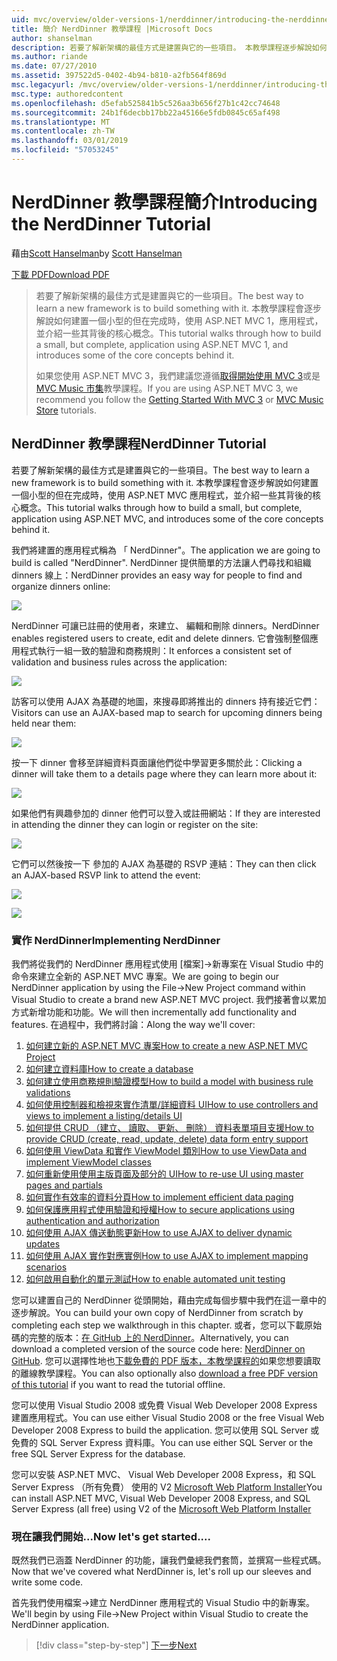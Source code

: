 ```yaml
---
uid: mvc/overview/older-versions-1/nerddinner/introducing-the-nerddinner-tutorial
title: 簡介 NerdDinner 教學課程 |Microsoft Docs
author: shanselman
description: 若要了解新架構的最佳方式是建置與它的一些項目。 本教學課程逐步解說如何建置使用 ASP.NET 的小，但完整的應用程式...
ms.author: riande
ms.date: 07/27/2010
ms.assetid: 397522d5-0402-4b94-b810-a2fb564f869d
msc.legacyurl: /mvc/overview/older-versions-1/nerddinner/introducing-the-nerddinner-tutorial
msc.type: authoredcontent
ms.openlocfilehash: d5efab525841b5c526aa3b656f27b1c42cc74648
ms.sourcegitcommit: 24b1f6decbb17bb22a45166e5fdb0845c65af498
ms.translationtype: MT
ms.contentlocale: zh-TW
ms.lasthandoff: 03/01/2019
ms.locfileid: "57053245"
---
```

<a name="introducing-the-nerddinner-tutorial"></a><span data-ttu-id="3dd60-104">NerdDinner 教學課程簡介</span><span class="sxs-lookup"><span data-stu-id="3dd60-104">Introducing the NerdDinner Tutorial</span></span>
====================
<span data-ttu-id="3dd60-105">藉由[Scott Hanselman](https://github.com/shanselman)</span><span class="sxs-lookup"><span data-stu-id="3dd60-105">by [Scott Hanselman](https://github.com/shanselman)</span></span>

[<span data-ttu-id="3dd60-106">下載 PDF</span><span class="sxs-lookup"><span data-stu-id="3dd60-106">Download PDF</span></span>](http://aspnetmvcbook.s3.amazonaws.com/aspnetmvc-nerdinner_v1.pdf)

> <span data-ttu-id="3dd60-107">若要了解新架構的最佳方式是建置與它的一些項目。</span><span class="sxs-lookup"><span data-stu-id="3dd60-107">The best way to learn a new framework is to build something with it.</span></span> <span data-ttu-id="3dd60-108">本教學課程會逐步解說如何建置一個小型的但在完成時，使用 ASP.NET MVC 1，應用程式，並介紹一些其背後的核心概念。</span><span class="sxs-lookup"><span data-stu-id="3dd60-108">This tutorial walks through how to build a small, but complete, application using ASP.NET MVC 1, and introduces some of the core concepts behind it.</span></span>
> 
> <span data-ttu-id="3dd60-109">如果您使用 ASP.NET MVC 3，我們建議您遵循[取得開始使用 MVC 3](../../older-versions/getting-started-with-aspnet-mvc3/cs/intro-to-aspnet-mvc-3.md)或是[MVC Music 市集](../../older-versions/mvc-music-store/mvc-music-store-part-1.md)教學課程。</span><span class="sxs-lookup"><span data-stu-id="3dd60-109">If you are using ASP.NET MVC 3, we recommend you follow the [Getting Started With MVC 3](../../older-versions/getting-started-with-aspnet-mvc3/cs/intro-to-aspnet-mvc-3.md) or [MVC Music Store](../../older-versions/mvc-music-store/mvc-music-store-part-1.md) tutorials.</span></span>


## <a name="nerddinner-tutorial"></a><span data-ttu-id="3dd60-110">NerdDinner 教學課程</span><span class="sxs-lookup"><span data-stu-id="3dd60-110">NerdDinner Tutorial</span></span>

<span data-ttu-id="3dd60-111">若要了解新架構的最佳方式是建置與它的一些項目。</span><span class="sxs-lookup"><span data-stu-id="3dd60-111">The best way to learn a new framework is to build something with it.</span></span> <span data-ttu-id="3dd60-112">本教學課程會逐步解說如何建置一個小型的但在完成時，使用 ASP.NET MVC 應用程式，並介紹一些其背後的核心概念。</span><span class="sxs-lookup"><span data-stu-id="3dd60-112">This tutorial walks through how to build a small, but complete, application using ASP.NET MVC, and introduces some of the core concepts behind it.</span></span>

<span data-ttu-id="3dd60-113">我們將建置的應用程式稱為 「 NerdDinner"。</span><span class="sxs-lookup"><span data-stu-id="3dd60-113">The application we are going to build is called "NerdDinner".</span></span> <span data-ttu-id="3dd60-114">NerdDinner 提供簡單的方法讓人們尋找和組織 dinners 線上：</span><span class="sxs-lookup"><span data-stu-id="3dd60-114">NerdDinner provides an easy way for people to find and organize dinners online:</span></span>

![](introducing-the-nerddinner-tutorial/_static/image1.png)

<span data-ttu-id="3dd60-115">NerdDinner 可讓已註冊的使用者，來建立、 編輯和刪除 dinners。</span><span class="sxs-lookup"><span data-stu-id="3dd60-115">NerdDinner enables registered users to create, edit and delete dinners.</span></span> <span data-ttu-id="3dd60-116">它會強制整個應用程式執行一組一致的驗證和商務規則：</span><span class="sxs-lookup"><span data-stu-id="3dd60-116">It enforces a consistent set of validation and business rules across the application:</span></span>

![](introducing-the-nerddinner-tutorial/_static/image2.png)

<span data-ttu-id="3dd60-117">訪客可以使用 AJAX 為基礎的地圖，來搜尋即將推出的 dinners 持有接近它們：</span><span class="sxs-lookup"><span data-stu-id="3dd60-117">Visitors can use an AJAX-based map to search for upcoming dinners being held near them:</span></span>

![](introducing-the-nerddinner-tutorial/_static/image3.png)

<span data-ttu-id="3dd60-118">按一下 dinner 會移至詳細資料頁面讓他們從中學習更多關於此：</span><span class="sxs-lookup"><span data-stu-id="3dd60-118">Clicking a dinner will take them to a details page where they can learn more about it:</span></span>

![](introducing-the-nerddinner-tutorial/_static/image4.png)

<span data-ttu-id="3dd60-119">如果他們有興趣參加的 dinner 他們可以登入或註冊網站：</span><span class="sxs-lookup"><span data-stu-id="3dd60-119">If they are interested in attending the dinner they can login or register on the site:</span></span>

![](introducing-the-nerddinner-tutorial/_static/image5.png)

<span data-ttu-id="3dd60-120">它們可以然後按一下 參加的 AJAX 為基礎的 RSVP 連結：</span><span class="sxs-lookup"><span data-stu-id="3dd60-120">They can then click an AJAX-based RSVP link to attend the event:</span></span>

![](introducing-the-nerddinner-tutorial/_static/image6.png)

![](introducing-the-nerddinner-tutorial/_static/image7.png)

### <a name="implementing-nerddinner"></a><span data-ttu-id="3dd60-121">實作 NerdDinner</span><span class="sxs-lookup"><span data-stu-id="3dd60-121">Implementing NerdDinner</span></span>

<span data-ttu-id="3dd60-122">我們將從我們的 NerdDinner 應用程式使用 [檔案]-&gt;新專案在 Visual Studio 中的命令來建立全新的 ASP.NET MVC 專案。</span><span class="sxs-lookup"><span data-stu-id="3dd60-122">We are going to begin our NerdDinner application by using the File-&gt;New Project command within Visual Studio to create a brand new ASP.NET MVC project.</span></span> <span data-ttu-id="3dd60-123">我們接著會以累加方式新增功能和功能。</span><span class="sxs-lookup"><span data-stu-id="3dd60-123">We will then incrementally add functionality and features.</span></span> <span data-ttu-id="3dd60-124">在過程中，我們將討論：</span><span class="sxs-lookup"><span data-stu-id="3dd60-124">Along the way we'll cover:</span></span>

1. [<span data-ttu-id="3dd60-125">如何建立新的 ASP.NET MVC 專案</span><span class="sxs-lookup"><span data-stu-id="3dd60-125">How to create a new ASP.NET MVC Project</span></span>](# "建立新的 ASP.NET MVC 專案")
2. [<span data-ttu-id="3dd60-126">如何建立資料庫</span><span class="sxs-lookup"><span data-stu-id="3dd60-126">How to create a database</span></span>](# "建立資料庫")
3. [<span data-ttu-id="3dd60-127">如何建立使用商務規則驗證模型</span><span class="sxs-lookup"><span data-stu-id="3dd60-127">How to build a model with business rule validations</span></span>](# "使用商務規則驗證建置模型")
4. [<span data-ttu-id="3dd60-128">如何使用控制器和檢視來實作清單/詳細資料 UI</span><span class="sxs-lookup"><span data-stu-id="3dd60-128">How to use controllers and views to implement a listing/details UI</span></span>](# "使用控制器和檢視來實作清單/詳細資料 UI")
5. <span data-ttu-id="3dd60-129">[如何提供 CRUD （建立、 讀取、 更新、 刪除） 資料表單項目支援](# "提供 CRUD （建立、 讀取、 更新、 刪除） 資料表單項目支援")</span><span class="sxs-lookup"><span data-stu-id="3dd60-129">[How to provide CRUD (create, read, update, delete) data form entry support](# "Provide CRUD (Create, Read, Update, Delete) Data Form Entry Support")</span></span>
6. [<span data-ttu-id="3dd60-130">如何使用 ViewData 和實作 ViewModel 類別</span><span class="sxs-lookup"><span data-stu-id="3dd60-130">How to use ViewData and implement ViewModel classes</span></span>](# "使用 ViewData 和實作 ViewModel 類別")
7. [<span data-ttu-id="3dd60-131">如何重新使用使用主版頁面及部分的 UI</span><span class="sxs-lookup"><span data-stu-id="3dd60-131">How to re-use UI using master pages and partials</span></span>](# "重複使用 UI 使用主版頁面及部分")
8. [<span data-ttu-id="3dd60-132">如何實作有效率的資料分頁</span><span class="sxs-lookup"><span data-stu-id="3dd60-132">How to implement efficient data paging</span></span>](# "實作有效率的資料分頁")
9. [<span data-ttu-id="3dd60-133">如何保護應用程式使用驗證和授權</span><span class="sxs-lookup"><span data-stu-id="3dd60-133">How to secure applications using authentication and authorization</span></span>](# "安全的應用程式使用驗證和授權")
10. [<span data-ttu-id="3dd60-134">如何使用 AJAX 傳送動態更新</span><span class="sxs-lookup"><span data-stu-id="3dd60-134">How to use AJAX to deliver dynamic updates</span></span>](# "使用 AJAX 傳送動態更新")
11. [<span data-ttu-id="3dd60-135">如何使用 AJAX 實作對應實例</span><span class="sxs-lookup"><span data-stu-id="3dd60-135">How to use AJAX to implement mapping scenarios</span></span>](# "使用 AJAX 實作對應實例")
12. [<span data-ttu-id="3dd60-136">如何啟用自動化的單元測試</span><span class="sxs-lookup"><span data-stu-id="3dd60-136">How to enable automated unit testing</span></span>](# "啟用自動化單元測試")

<span data-ttu-id="3dd60-137">您可以建置自己的 NerdDinner 從頭開始，藉由完成每個步驟中我們在這一章中的逐步解說。</span><span class="sxs-lookup"><span data-stu-id="3dd60-137">You can build your own copy of NerdDinner from scratch by completing each step we walkthrough in this chapter.</span></span> <span data-ttu-id="3dd60-138">或者，您可以下載原始碼的完整的版本：[在 GitHub 上的 NerdDinner](https://github.com/AspNetMVPSamples/NerdDinner)。</span><span class="sxs-lookup"><span data-stu-id="3dd60-138">Alternatively, you can download a completed version of the source code here: [NerdDinner on GitHub](https://github.com/AspNetMVPSamples/NerdDinner).</span></span> <span data-ttu-id="3dd60-139">您可以選擇性地也[下載免費的 PDF 版本，本教學課程的](http://aspnetmvcbook.s3.amazonaws.com/aspnetmvc-nerdinner_v1.pdf)如果您想要讀取的離線教學課程。</span><span class="sxs-lookup"><span data-stu-id="3dd60-139">You can also optionally also [download a free PDF version of this tutorial](http://aspnetmvcbook.s3.amazonaws.com/aspnetmvc-nerdinner_v1.pdf) if you want to read the tutorial offline.</span></span>

<span data-ttu-id="3dd60-140">您可以使用 Visual Studio 2008 或免費 Visual Web Developer 2008 Express 建置應用程式。</span><span class="sxs-lookup"><span data-stu-id="3dd60-140">You can use either Visual Studio 2008 or the free Visual Web Developer 2008 Express to build the application.</span></span> <span data-ttu-id="3dd60-141">您可以使用 SQL Server 或免費的 SQL Server Express 資料庫。</span><span class="sxs-lookup"><span data-stu-id="3dd60-141">You can use either SQL Server or the free SQL Server Express for the database.</span></span>

<span data-ttu-id="3dd60-142">您可以安裝 ASP.NET MVC、 Visual Web Developer 2008 Express，和 SQL Server Express （所有免費） 使用的 V2 [Microsoft Web Platform Installer](https://www.microsoft.com/web/downloads/platform.aspx)</span><span class="sxs-lookup"><span data-stu-id="3dd60-142">You can install ASP.NET MVC, Visual Web Developer 2008 Express, and SQL Server Express (all free) using V2 of the [Microsoft Web Platform Installer](https://www.microsoft.com/web/downloads/platform.aspx)</span></span>

### <a name="now-lets-get-started"></a><span data-ttu-id="3dd60-143">現在讓我們開始...</span><span class="sxs-lookup"><span data-stu-id="3dd60-143">Now let's get started....</span></span>

<span data-ttu-id="3dd60-144">既然我們已涵蓋 NerdDinner 的功能，讓我們彙總我們套筒，並撰寫一些程式碼。</span><span class="sxs-lookup"><span data-stu-id="3dd60-144">Now that we've covered what NerdDinner is, let's roll up our sleeves and write some code.</span></span>

<span data-ttu-id="3dd60-145">首先我們使用檔案-&gt;建立 NerdDinner 應用程式的 Visual Studio 中的新專案。</span><span class="sxs-lookup"><span data-stu-id="3dd60-145">We'll begin by using File-&gt;New Project within Visual Studio to create the NerdDinner application.</span></span>

> [!div class="step-by-step"]
> [<span data-ttu-id="3dd60-146">下一步</span><span class="sxs-lookup"><span data-stu-id="3dd60-146">Next</span></span>](create-a-new-aspnet-mvc-project.md)
